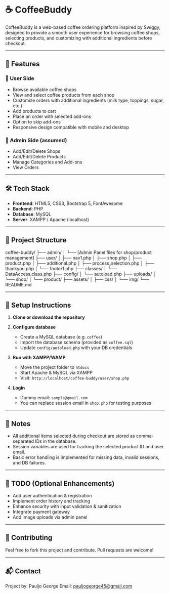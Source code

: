 # ☕ CoffeeBuddy

CoffeeBuddy is a web-based coffee ordering platform inspired by Swiggy, designed to provide a smooth user experience for browsing coffee shops, selecting products, and customizing with additional ingredients before checkout.

---

## 🚀 Features

### 👥 User Side
- Browse available coffee shops
- View and select coffee products from each shop
- Customize orders with additional ingredients (milk type, toppings, sugar, etc.)
- Add products to cart
- Place an order with selected add-ons
- Option to skip add-ons
- Responsive design compatible with mobile and desktop

### 🔐 Admin Side (assumed)
- Add/Edit/Delete Shops
- Add/Edit/Delete Products
- Manage Categories and Add-ons
- View Orders

---

## 🛠️ Tech Stack

- **Frontend**: HTML5, CSS3, Bootstrap 5, FontAwesome
- **Backend**: PHP
- **Database**: MySQL
- **Server**: XAMPP / Apache (localhost)

---

## 📁 Project Structure

coffee-buddy/
├── admin/
│ └── [Admin Panel files for shop/product management]
├── user/
│ ├── nav1.php
│ ├── shop.php
│ ├── product.php
│ ├── additional.php
│ ├── process_selection.php
│ ├── thankyou.php
│ └── footer1.php
├── classes/
│ └── DataAccess.class.php
├── config/
│ └── autoload.php
├── uploads/
│ └── shop/
│ └── product/
├── assets/
│ ├── css/
│ └── img/
└── README.md


---

## 🔧 Setup Instructions

1. **Clone or download the repository**

2. **Configure database**
   - Create a MySQL database (e.g. `coffee`)
   - Import the database schema (provided as `coffee.sql`)
   - Update `config/autoload.php` with your DB credentials

3. **Run with XAMPP/WAMP**
   - Move the project folder to `htdocs`
   - Start Apache & MySQL via XAMPP
   - Visit: `http://localhost/coffee-buddy/user/shop.php`

4. **Login**
   - Dummy email: `sample@gmail.com`
   - You can replace session email in `shop.php` for testing purposes

---

## 📝 Notes

- All additional items selected during checkout are stored as comma-separated IDs in the database.
- Session variables are used for tracking the selected product ID and user email.
- Basic error handling is implemented for missing data, invalid sessions, and DB failures.

---

## 📌 TODO (Optional Enhancements)

- Add user authentication & registration
- Implement order history and tracking
- Enhance security with input validation & sanitization
- Integrate payment gateway
- Add image uploads via admin panel

---

## 🤝 Contributing

Feel free to fork this project and contribute. Pull requests are welcome!

---

## 📬 Contact

Project by: Pauljo George
Email: pauljogeorge45@gmail.com

